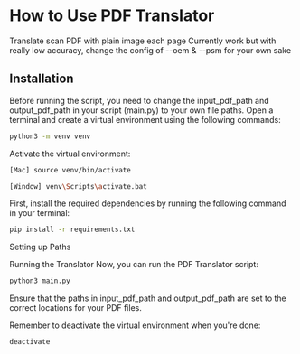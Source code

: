 # How to Use PDF Translator

Translate scan PDF with plain image each page
Currently work but with really low accuracy, change the config of --oem & --psm for your own sake

## Installation

Before running the script, you need to change the input_pdf_path and output_pdf_path in your script (main.py) to your own file paths. Open a terminal and create a virtual environment using the following commands:

```bash
python3 -m venv venv
```

Activate the virtual environment:

```bash
[Mac] source venv/bin/activate

[Window] venv\Scripts\activate.bat
```

First, install the required dependencies by running the following command in your terminal:

```bash
pip install -r requirements.txt
```
Setting up Paths

Running the Translator
Now, you can run the PDF Translator script:

```bash
python3 main.py
```
Ensure that the paths in input_pdf_path and output_pdf_path are set to the correct locations for your PDF files.

Remember to deactivate the virtual environment when you're done:
```bash
deactivate
```

